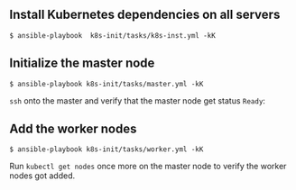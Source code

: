 ## Install Kubernetes dependencies on all servers
 `$ ansible-playbook  k8s-init/tasks/k8s-inst.yml -kK`
 
## Initialize the master node
 `$ ansible-playbook k8s-init/tasks/master.yml -kK`
 
`ssh` onto the master and verify that the master node get status `Ready`:

## Add the worker nodes
 `$ ansible-playbook k8s-init/tasks/worker.yml -kK`

Run `kubectl get nodes` once more on the master node to verify the worker nodes got added.